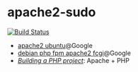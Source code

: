 # apache2-sudo

[![Build Status](https://travis-ci.org/travis-util/apache2-sudo.svg?branch=master)](https://travis-ci.org/travis-util/apache2-sudo)

* [apache2 ubuntu](https://www.google.com/search?q=apache2+ubuntu)@Google
* [debian php fpm apache2 fcgi](https://www.google.com/search?q=debian+php+fpm+apache2+fcgi)@Google
* [*Building a PHP project*](https://docs.travis-ci.com/user/languages/php/): Apache + PHP
